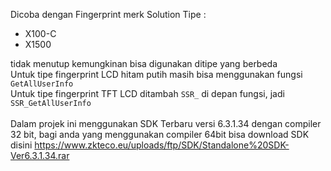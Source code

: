Dicoba dengan Fingerprint merk Solution Tipe :
- X100-C<br>
- X1500 <br>

tidak menutup kemungkinan bisa digunakan ditipe yang berbeda <br>
Untuk tipe fingerprint LCD hitam putih masih bisa menggunakan fungsi `GetAllUserInfo` <br>
Untuk tipe fingerprint TFT LCD ditambah `SSR_` di depan fungsi, jadi `SSR_GetAllUserInfo` <br><br>
Dalam projek ini menggunakan SDK Terbaru versi 6.3.1.34 dengan compiler 32 bit, bagi anda yang menggunakan compiler 64bit bisa download SDK disini https://www.zkteco.eu/uploads/ftp/SDK/Standalone%20SDK-Ver6.3.1.34.rar
